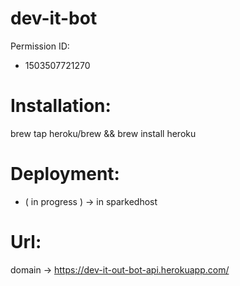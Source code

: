 # dev-it-bot

Permission ID:
- 1503507721270

# Installation:
brew tap heroku/brew && brew install heroku


# Deployment:
- ( in progress ) -> in sparkedhost

# Url:
domain -> https://dev-it-out-bot-api.herokuapp.com/
